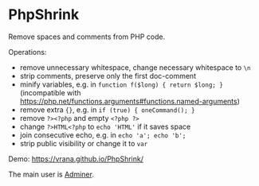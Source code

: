 # PhpShrink
Remove spaces and comments from PHP code.

Operations:
- remove unnecessary whitespace, change necessary whitespace to `\n`
- strip comments, preserve only the first doc-comment
- minify variables, e.g. in `function f($long) { return $long; }` (incompatible with https://php.net/functions.arguments#functions.named-arguments)
- remove extra `{}`, e.g. in `if (true) { oneCommand(); }`
- remove `?><?php` and empty `<?php ?>`
- change `?>HTML<?php` to `echo 'HTML'` if it saves space
- join consecutive echo, e.g. in `echo 'a'; echo 'b';`
- strip public visibility or change it to `var`

Demo: https://vrana.github.io/PhpShrink/

The main user is [Adminer](https://www.adminer.org/).

